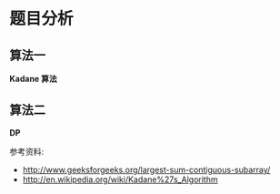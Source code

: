 # 题目分析 #

## 算法一 ##
**Kadane 算法**

## 算法二 ##
**DP**


参考资料:

* http://www.geeksforgeeks.org/largest-sum-contiguous-subarray/
* http://en.wikipedia.org/wiki/Kadane%27s_Algorithm

